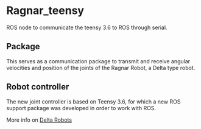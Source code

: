 # Ragnar_teensy
ROS node to communicate the teensy 3.6 to ROS through serial. 

## Package

This serves as a communication package to transmit and receive angular velocities and position of the joints of the Ragnar Robot, a Delta type robot. 

## Robot controller

The new joint controller is based on Teensy 3.6, for which a new ROS support package was developed in order to work with ROS.  

More info on [Delta Robots](https://robotsdoneright.com/Articles/what-is-a-delta-robot.html)

